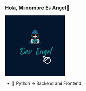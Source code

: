### Hola, Mi nombre Es Angel👋
![Screenshot of a comment on a GitHub issue showing an image, added in the Markdown, of an Octocat smiling and raising a tentacle.](iconDev.png)

- 🌱  Python -> Backend and Frontend


